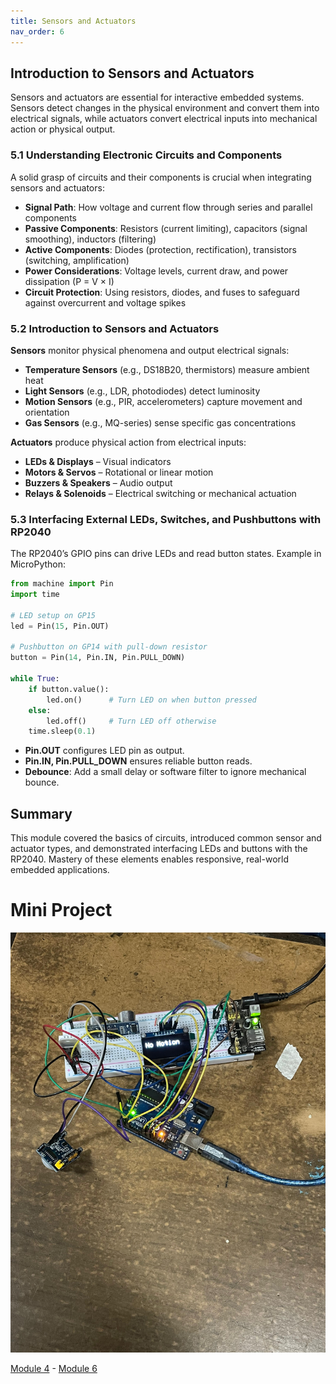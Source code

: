 ```yaml
---
title: Sensors and Actuators
nav_order: 6
---
```


## Introduction to Sensors and Actuators

Sensors and actuators are essential for interactive embedded systems. Sensors detect changes in the physical environment and convert them into electrical signals, while actuators convert electrical inputs into mechanical action or physical output.

### 5.1 Understanding Electronic Circuits and Components

A solid grasp of circuits and their components is crucial when integrating sensors and actuators:

* **Signal Path**: How voltage and current flow through series and parallel components
* **Passive Components**: Resistors (current limiting), capacitors (signal smoothing), inductors (filtering)
* **Active Components**: Diodes (protection, rectification), transistors (switching, amplification)
* **Power Considerations**: Voltage levels, current draw, and power dissipation (P = V × I)
* **Circuit Protection**: Using resistors, diodes, and fuses to safeguard against overcurrent and voltage spikes

### 5.2 Introduction to Sensors and Actuators

**Sensors** monitor physical phenomena and output electrical signals:

* **Temperature Sensors** (e.g., DS18B20, thermistors) measure ambient heat
* **Light Sensors** (e.g., LDR, photodiodes) detect luminosity
* **Motion Sensors** (e.g., PIR, accelerometers) capture movement and orientation
* **Gas Sensors** (e.g., MQ-series) sense specific gas concentrations

**Actuators** produce physical action from electrical inputs:

* **LEDs & Displays** – Visual indicators
* **Motors & Servos** – Rotational or linear motion
* **Buzzers & Speakers** – Audio output
* **Relays & Solenoids** – Electrical switching or mechanical actuation

### 5.3 Interfacing External LEDs, Switches, and Pushbuttons with RP2040

The RP2040’s GPIO pins can drive LEDs and read button states. Example in MicroPython:

```python
from machine import Pin
import time

# LED setup on GP15
led = Pin(15, Pin.OUT)

# Pushbutton on GP14 with pull-down resistor
button = Pin(14, Pin.IN, Pin.PULL_DOWN)

while True:
    if button.value():
        led.on()      # Turn LED on when button pressed
    else:
        led.off()     # Turn LED off otherwise
    time.sleep(0.1)
```

* **Pin.OUT** configures LED pin as output.
* **Pin.IN, Pin.PULL\_DOWN** ensures reliable button reads.
* **Debounce**: Add a small delay or software filter to ignore mechanical bounce.

## Summary

This module covered the basics of circuits, introduced common sensor and actuator types, and demonstrated interfacing LEDs and buttons with the RP2040. Mastery of these elements enables responsive, real-world embedded applications.

# Mini Project
![Motion detection](images/Motiondetection.jpg)

[Module 4](module4.md) - [Module 6](module6.md)
